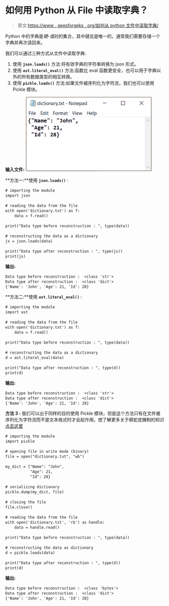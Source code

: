 # 如何用 Python 从 File 中读取字典？

> 原文:[https://www . geesforgeks . org/如何从 python 文件中读取字典/](https://www.geeksforgeeks.org/how-to-read-dictionary-from-file-in-python/)

Python 中的字典是*键-值*对的集合，其中键总是唯一的，通常我们需要存储一个字典并再次读回来。

我们可以通过三种方式从文件中读取字典:

1.  使用 **`json.loads()`** 方法:将有效字典的字符串转换为 json 形式。
2.  使用 **`ast.literal_eval()`** 方法:函数比 eval 函数更安全，也可以用于字典以外的所有数据类型的相互转换。
3.  使用 **`pickle.loads()`** 方法:如果文件被序列化为字符流，我们也可以使用 Pickle 模块。

**输入文件:**
[![](img/ac200be130ac041fbb3a52643412e758.png)](https://media.geeksforgeeks.org/wp-content/uploads/20200729122412/dictionary2.png)

**方法一:**使用 **`json.loads()`** :

```
# importing the module
import json

# reading the data from the file
with open('dictionary.txt') as f:
    data = f.read()

print("Data type before reconstruction : ", type(data))

# reconstructing the data as a dictionary
js = json.loads(data)

print("Data type after reconstruction : ", type(js))
print(js)
```

**输出:**

```
Data type before reconstruction :  <class 'str'>
Data type after reconstruction :  <class 'dict'>
{'Name': 'John', 'Age': 21, 'Id': 28}

```

**方法二:**使用 **`ast.literal_eval()`** :

```
# importing the module
import ast

# reading the data from the file
with open('dictionary.txt') as f:
    data = f.read()

print("Data type before reconstruction : ", type(data))

# reconstructing the data as a dictionary
d = ast.literal_eval(data)

print("Data type after reconstruction : ", type(d))
print(d)
```

**输出:**

```
Data type before reconstruction :  <class 'str'>
Data type after reconstruction :  <class 'dict'>
{'Name': 'John', 'Age': 21, 'Id': 28}

```

**方法 3 :** 我们可以出于同样的目的使用 Pickle 模块，但是这个方法只有在文件被序列化为字符流而不是文本格式时才会起作用。想了解更多关于蟒蛇皮腌制的知识[点击这里](https://www.geeksforgeeks.org/understanding-python-pickling-example/)

```
# importing the module
import pickle

# opening file in write mode (binary)
file = open("dictionary.txt", "wb")

my_dict = {"Name": "John",
           "Age": 21,
           "Id": 28}

# serializing dictionary 
pickle.dump(my_dict, file)

# closing the file
file.close()

# reading the data from the file
with open('dictionary.txt', 'rb') as handle:
    data = handle.read()

print("Data type before reconstruction : ", type(data))

# reconstructing the data as dictionary
d = pickle.loads(data)

print("Data type after reconstruction : ", type(d))
print(d)
```

**输出:**

```
Data type before reconstruction :  <class 'bytes'>
Data type after reconstruction :  <class 'dict'>
{'Name': 'John', 'Age': 21, 'Id': 28}

```